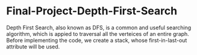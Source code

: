 # Final-Project-Depth-First-Search
  Depth First Search, also known as DFS, is a common and useful searching algorithm, which is appied to traversal all the verteices of an entire graph. Before implementing the code, we create a stack, whose first-in-last-out attribute will be used.
